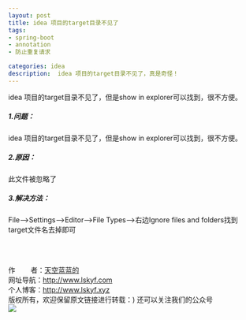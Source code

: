 ```yaml
---
layout: post
title: idea 项目的target目录不见了
tags:
- spring-boot 
- annotation
- 防止重复请求

categories: idea
description:  idea 项目的target目录不见了，真是奇怪！
---
```

idea 项目的target目录不见了，但是show in explorer可以找到，很不方便。
<!-- more -->

##### 1.问题： #####
idea 项目的target目录不见了，但是show in explorer可以找到，很不方便。
##### 2.原因： #####
此文件被忽略了
##### 3.解决方法： #####
File-->Settings-->Editor-->File Types-->右边Ignore files and folders找到target文件名去掉即可

<br/>
<br/>

作&nbsp;&nbsp;&nbsp;&nbsp;&nbsp;&nbsp;&nbsp;&nbsp;者：<a href="#">天空蓝蓝的</a> <br>
网址导航：<a href="http://www.lskyf.com" target="_blank">http://www.lskyf.com</a> <br>
个人博客：<a href="http://www.lskyf.xyz" target="_blank">http://www.lskyf.xyz</a> <br>
版权所有，欢迎保留原文链接进行转载：) 
还可以关注我们的公众号<br>
<img src="{{ site.assets }}/images/gongzonghao/天空唯美.jpg"/>